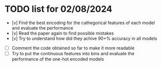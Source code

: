 # TODO list for 02/08/2024


- [v] Find the best encoding for the cathegorical features of each model and evaluate the performance
- [v] Read the paper again to find possible mistakes
- [v] Try to understand how did they achive 90+% accuracy in all models
- [ ] Comment the code obtained so far to make it more readable
- [ ] Try to put the continuous features into bins and evaluate the performance of the one-hot encoded models